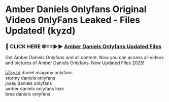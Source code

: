 # Amber Daniels Onlyfans Original Videos 0nlyFans Leaked - Files Updated! (kyzd)

<h3>🔴 CLICK HERE 🌐==►► <a href="https://tinyurl.com/x26r9saj" rel="nofollow">Amber Daniels Onlyfans Updated Files</a></h3>

Get Amber Daniels Onlyfans and all content. Now you can access all videos and pictures of Amber Daniels Onlyfans. New Updated Files 2025!

[![kyzd](https://i.imgur.com/LkgZPqh.gif)](https://tinyurl.com/x26r9saj)
daniel miagany onlyfans<br>
stormy daniels onlyfans<br>
josey daniels onlyfans<br>
amber daniels onlyfans leak<br>
bree daniels onlyfans